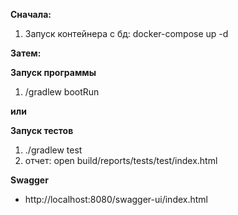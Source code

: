 
**Сначала:**
1. Запуск контейнера с бд: docker-compose up -d

**Затем:**

**Запуск программы**
1. /gradlew bootRun

**или**

**Запуск тестов**
1. ./gradlew test
2. отчет: open build/reports/tests/test/index.html

**Swagger**
- http://localhost:8080/swagger-ui/index.html